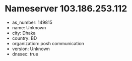 # Nameserver 103.186.253.112

* as_number: 149815
* name: Unknown
* city: Dhaka
* country: BD
* organization: posh communication
* version: Unknown
* dnssec: true
